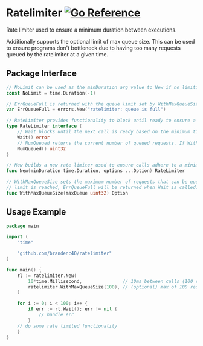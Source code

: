 # Ratelimiter [![Go Reference](https://pkg.go.dev/badge/github.com/brandenc40/ratelimiter#example-package.svg)](https://pkg.go.dev/github.com/brandenc40/ratelimiter#example-package)

Rate limiter used to ensure a minimum duration between executions. 

Additionally supports the optional limit of max queue size. This can be used to ensure 
programs don't bottleneck due to having too many requests queued by the ratelimiter at a given time.


## Package Interface

```go 
// NoLimit can be used as the minDuration arg value to New if no limiting is required.
const NoLimit = time.Duration(-1)

// ErrQueueFull is returned with the queue limit set by WithMaxQueueSize is exceeded.
var ErrQueueFull = errors.New("ratelimiter: queue is full")

// RateLimiter provides functionality to block until ready to ensure a rate limit is not exceeded
type RateLimiter interface {
    // Wait blocks until the next call is ready based on the minimum time between calls.
    Wait() error
    // NumQueued returns the current number of queued requests. If WithMaxQueueSize is not set, the result will always be 0.
    NumQueued() uint32
}

// New builds a new rate limiter used to ensure calls adhere to a minimum duration between calls.
func New(minDuration time.Duration, options ...Option) RateLimiter

// WithMaxQueueSize sets the maximum number of requests that can be queued up. If the queue
// limit is reached, ErrQueueFull will be returned when Wait is called.
func WithMaxQueueSize(maxQueue uint32) Option
```

## Usage Example

```go
package main

import (
    "time"

    "github.com/brandenc40/ratelimiter"
)

func main() {
    rl := ratelimiter.New(
        10*time.Millisecond,               // 10ms between calls (100 rps)
        ratelimiter.WithMaxQueueSize(100), // (optional) max of 100 requests queued up before failure
    )

    for i := 0; i < 100; i++ {
        if err := rl.Wait(); err != nil {
            // handle err
        }
    // do some rate limited functionality
    }
}
```
